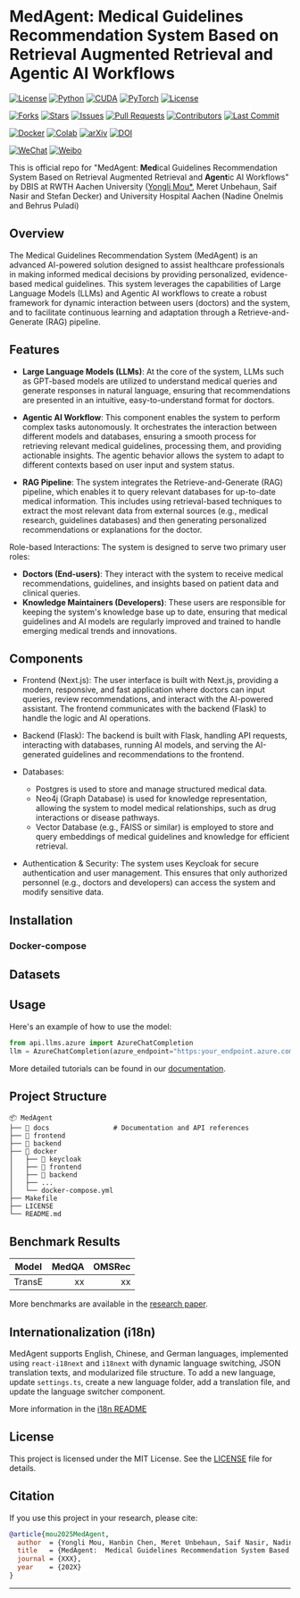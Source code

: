 # MedAgent: Medical Guidelines Recommendation System Based on Retrieval Augmented Retrieval and Agentic AI Workflows

[![License](https://img.shields.io/badge/license-MIT-blue.svg)](LICENSE)
[![Python](https://img.shields.io/badge/Python-3.10%2B-blue.svg)](https://www.python.org/)
[![CUDA](https://img.shields.io/badge/CUDA-12.4-green)](https://developer.nvidia.com/cuda-downloads)
[![PyTorch](https://img.shields.io/badge/PyTorch-2.5.0-red)](https://pytorch.org/get-started/locally/)
[![License](https://img.shields.io/badge/license-MIT-blue.svg)](LICENSE)

[![Forks](https://img.shields.io/github/forks/MouYongli/MedAgent?style=social)](https://github.com/MouYongli/MedAgent/network/members)
[![Stars](https://img.shields.io/github/stars/MouYongli/MedAgent?style=social)](https://github.com/MouYongli/MedAgent/stargazers)
[![Issues](https://img.shields.io/github/issues/MouYongli/MedAgent)](https://github.com/MouYongli/MedAgent/issues)
[![Pull Requests](https://img.shields.io/github/issues-pr/MouYongli/MedAgent)](https://github.com/MouYongli/MedAgent/pulls)
[![Contributors](https://img.shields.io/github/contributors/MouYongli/MedAgent)](https://github.com/MouYongli/MedAgent/graphs/contributors)
[![Last Commit](https://img.shields.io/github/last-commit/MouYongli/MedAgent)](https://github.com/MouYongli/MedAgent/commits/main)
<!-- [![Build Status](https://img.shields.io/github/actions/workflow/status/MouYongli/MedAgent/ci.yml)](https://github.com/MouYongli/MedAgent/actions)
[![Code Quality](https://img.shields.io/lgtm/grade/python/g/MouYongli/MedAgent.svg?logo=lgtm&logoWidth=18)](https://lgtm.com/projects/g/MouYongli/MedAgent/context:python) -->

[![Docker](https://img.shields.io/badge/Docker-Supported-blue)](https://hub.docker.com/r/YOUR_DOCKER_IMAGE)
[![Colab](https://img.shields.io/badge/Open%20in-Colab-yellow)](https://colab.research.google.com/github/YOUR_GITHUB_USERNAME/YOUR_REPO_NAME/blob/main/notebooks/demo.ipynb)
[![arXiv](https://img.shields.io/badge/arXiv-XXXX.XXXXX-b31b1b.svg)](https://arxiv.org/abs/XXXX.XXXXX)
[![DOI](https://zenodo.org/badge/DOI/10.5281/zenodo.xxxxxx.svg)](https://doi.org/10.5281/zenodo.xxxxxx)


[![WeChat](https://img.shields.io/badge/WeChat-公众号名称-green)](https://your-wechat-link.com)
[![Weibo](https://img.shields.io/badge/Weibo-关注-red)](https://weibo.com/YOUR_WEIBO_LINK)
<!-- [![Discord](https://img.shields.io/discord/YOUR_DISCORD_SERVER_ID?label=Discord&logo=discord&color=5865F2)](https://discord.gg/YOUR_INVITE_LINK) -->
<!-- [![Twitter](https://img.shields.io/twitter/follow/YOUR_TWITTER_HANDLE?style=social)](https://twitter.com/YOUR_TWITTER_HANDLE) -->



This is official repo for "MedAgent: **Med**ical Guidelines Recommendation System Based on Retrieval Augmented Retrieval and **Agent**ic AI Workflows" by DBIS at RWTH Aachen University
([Yongli Mou*](mou@dbis.rwth-aachen.de), Meret Unbehaun, Saif Nasir and Stefan Decker) and University Hospital Aachen (Nadine Önelmis and Behrus Puladi)

## Overview

The Medical Guidelines Recommendation System (MedAgent) is an advanced AI-powered solution designed to assist healthcare professionals in making informed medical decisions by providing personalized, evidence-based medical guidelines. This system leverages the capabilities of Large Language Models (LLMs) and Agentic AI workflows to create a robust framework for dynamic interaction between users (doctors) and the system, and to facilitate continuous learning and adaptation through a Retrieve-and-Generate (RAG) pipeline.


## Features
- **Large Language Models (LLMs)**: At the core of the system, LLMs such as GPT-based models are utilized to understand medical queries and generate responses in natural language, ensuring that recommendations are presented in an intuitive, easy-to-understand format for doctors.

- **Agentic AI Workflow**: This component enables the system to perform complex tasks autonomously. It orchestrates the interaction between different models and databases, ensuring a smooth process for retrieving relevant medical guidelines, processing them, and providing actionable insights. The agentic behavior allows the system to adapt to different contexts based on user input and system status.

- **RAG Pipeline**: The system integrates the Retrieve-and-Generate (RAG) pipeline, which enables it to query relevant databases for up-to-date medical information. This includes using retrieval-based techniques to extract the most relevant data from external sources (e.g., medical research, guidelines databases) and then generating personalized recommendations or explanations for the doctor.

Role-based Interactions: The system is designed to serve two primary user roles:

- **Doctors (End-users)**: They interact with the system to receive medical recommendations, guidelines, and insights based on patient data and clinical queries.
- **Knowledge Maintainers (Developers)**: These users are responsible for keeping the system's knowledge base up to date, ensuring that medical guidelines and AI models are regularly improved and trained to handle emerging medical trends and innovations.


## Components

- Frontend (Next.js): The user interface is built with Next.js, providing a modern, responsive, and fast application where doctors can input queries, review recommendations, and interact with the AI-powered assistant. The frontend communicates with the backend (Flask) to handle the logic and AI operations.

- Backend (Flask): The backend is built with Flask, handling API requests, interacting with databases, running AI models, and serving the AI-generated guidelines and recommendations to the frontend.
  
- Databases:
  - Postgres is used to store and manage structured medical data.
  - Neo4j (Graph Database) is used for knowledge representation, allowing the system to model medical relationships, such as drug interactions or disease pathways.
  - Vector Database (e.g., FAISS or similar) is employed to store and query embeddings of medical guidelines and knowledge for efficient retrieval.

- Authentication & Security: The system uses Keycloak for secure authentication and user management. This ensures that only authorized personnel (e.g., doctors and developers) can access the system and modify sensitive data.



## Installation


### Docker-compose

## Datasets

## Usage

Here's an example of how to use the model:

```python
from api.llms.azure import AzureChatCompletion
llm = AzureChatCompletion(azure_endpoint="https:your_endpoint.azure.com", azure_deployment="your_deployment_name", azure_api="your_azure_api", azure_api_version="your_api_version")
```

More detailed tutorials can be found in our [documentation](https://your-project-website.com/docs).

## Project Structure

```
📦 MedAgent
├── 📁 docs                # Documentation and API references
├── 📁 frontend     
├── 📁 backend         
├── 📁 docker        
│   ├── 📁 keycloak  
│   ├── 📁 frontend
│   ├── 📁 backend
│   ├── ...
│   └── docker-compose.yml
├── Makefile    
├── LICENSE    
└── README.md             
```

## Benchmark Results

| Model        | MedQA | OMSRec |
|--------------|-------:|---------:|
| TransE | xx     | xx       |  xx.x%|  xx.x%  | xx.x%|

More benchmarks are available in the [research paper](https://your-project-website.com/paper).


## Internationalization (i18n)

MedAgent supports English, Chinese, and German languages, implemented using `react-i18next` and `i18next` with dynamic language switching, JSON translation texts, and modularized file structure. To add a new language, update `settings.ts`, create a new language folder, add a translation file, and update the language switcher component.


More information in the [i18n README](frontend/src/i18n/README.md)


## License

This project is licensed under the MIT License. See the [LICENSE](LICENSE) file for details.


## Citation

If you use this project in your research, please cite:
```bibtex
@article{mou2025MedAgent,
  author  = {Yongli Mou, Hanbin Chen, Meret Unbehaun, Saif Nasir, Nadine Önelmis, Behrus Puladi and Stefan Decker},
  title   = {MedAgent:  Medical Guidelines Recommendation System Based on Retrieval Augmented Retrieval and Agentic AI Workflows},
  journal = {XXX},
  year    = {202X}
}
```

---
<!-- ---Developed by **Your Name** | [LinkedIn](https://linkedin.com/in/YOURNAME) | [Twitter](https://twitter.com/YOURHANDLE) -->
